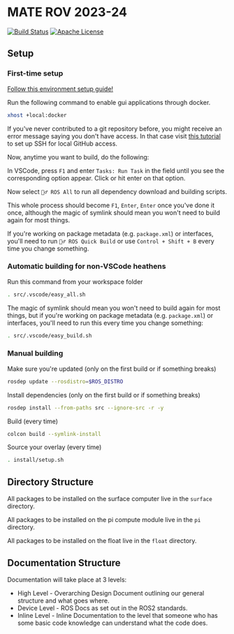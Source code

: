 # MATE ROV 2023-24

<a href="https://github.com/cwruRobotics/rov-24/actions"><img src="https://github.com/cwruRobotics/rov-24/workflows/Continuous Integration/badge.svg" alt="Build Status"></a>
<a href=" https://opensource.org/licenses/Apache-2.0"><img src="https://img.shields.io/badge/License-Apache%202.0-blue.svg" alt="Apache License"></a>

## Setup

### First-time setup

[Follow this environment setup guide!](https://github.com/cwruRobotics/rov-24/wiki/Environment-Setup)

Run the following command to enable gui applications through docker.

```bash
xhost +local:docker 
```

If you've never contributed to a git repository before, you might receive an error message saying you don't have access. In that case visit [this tutorial](https://docs.github.com/en/authentication/connecting-to-github-with-ssh/about-ssh) to set up SSH for local GitHub access.

Now, anytime you want to build, do the following:

In VSCode, press `F1` and enter `Tasks: Run Task` in the field until you see the
corresponding option appear. Click or hit enter on that option.

Now select `🏃‍♂️ ROS All` to run all dependency download and building scripts.

This whole process should become `F1`, `Enter`, `Enter` once you've done it once,
although the magic of symlink should mean you won't need to build again for most things.

If you're working on package metadata (e.g. `package.xml`) or interfaces, you'll need to run `🏃‍♂️ ROS Quick Build` or use `Control + Shift + B` every time you change something.

### Automatic building for non-VSCode heathens

Run this command from your workspace folder

```bash
. src/.vscode/easy_all.sh
```

The magic of symlink should mean you won't need to build again for most
things, but if you're working on package metadata (e.g. `package.xml`) or
interfaces, you'll need to run this every time you change something:

```bash
. src/.vscode/easy_build.sh
```

### Manual building

Make sure you're updated (only on the first build or if something breaks)

```bash
rosdep update --rosdistro=$ROS_DISTRO
```

Install dependencies (only on the first build or if something breaks)

```bash
rosdep install --from-paths src --ignore-src -r -y
```

Build (every time)

```bash
colcon build --symlink-install
```

Source your overlay (every time)

```bash
. install/setup.sh
```

## Directory Structure

All packages to be installed on the surface computer live in the `surface` directory.

All packages to be installed on the pi compute module live in the `pi` directory.

All packages to be installed on the float live in the `float` directory.

## Documentation Structure

Documentation will take place at 3 levels:

- High Level - Overarching Design Document outlining our general structure and what goes where.
- Device Level - ROS Docs as set out in the ROS2 standards.
- Inline Level - Inline Documentation to the level that someone who has some basic code knowledge can understand what the code does.
